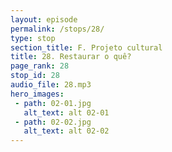 ```yaml
---
layout: episode
permalink: /stops/28/
type: stop
section_title: F. Projeto cultural
title: 28. Restaurar o quê?
page_rank: 28
stop_id: 28
audio_file: 28.mp3
hero_images:
 - path: 02-01.jpg
   alt_text: alt 02-01
 - path: 02-02.jpg
   alt_text: alt 02-02
---
```

